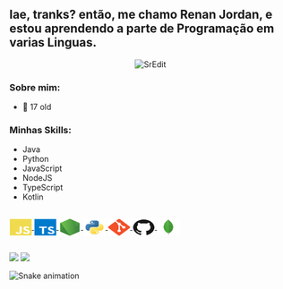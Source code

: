 ## Iae, tranks? então, me chamo Renan Jordan, e estou aprendendo a parte de Programação em varias Linguas.

<p align="center" ><img width="350" alt="SrEdit" src="https://i.imgur.com/lMmQfxP.png"></p>

### Sobre mim:
  - 📌  17 old

### Minhas Skills:
  - Java 
  - Python
  - JavaScript
  - NodeJS
  - TypeScript
  - Kotlin

<div align="center">
  <a href="https://github.com/SrEditionn">
</div>
<div style="display: inline_block"><br>
  <img align="center" height="30" width="40" src="https://raw.githubusercontent.com/devicons/devicon/master/icons/javascript/javascript-plain.svg">
  <img align="center" height="30" width="40" src="https://raw.githubusercontent.com/devicons/devicon/master/icons/typescript/typescript-plain.svg">
  <img align="center" height="30" width="40" src="https://raw.githubusercontent.com/devicons/devicon/master/icons/nodejs/nodejs-original.svg">
  <img align="center" height="30" width="40" src="https://raw.githubusercontent.com/devicons/devicon/master/icons/python/python-original.svg">
  <img align="center" height="30" width="40" src="https://raw.githubusercontent.com/devicons/devicon/master/icons/git/git-original.svg">
  <img align="center" height="30" width="40" src="https://raw.githubusercontent.com/devicons/devicon/master/icons/github/github-original.svg">
  <img align="center" height="30" width="40" src="https://raw.githubusercontent.com/devicons/devicon/master/icons/mongodb/mongodb-original.svg">
</div>
  
  ##
 
<div> 
  <a href="https://wa.me/5521967584137" target="_blank"><img src="https://img.shields.io/badge/-WhatsApp-R17535?style=for-the-badge&logo=whatsapp&logoColor=white" target="_blank"></a>
  <a href="https://t.me/5521967584137" target="_blank"><img src="https://img.shields.io/badge/-Telegram-2CA5E0?style=for-the-badge&logo=telegram&logoColor=white" target="_blank"></a>

  ![Snake animation](https://github.com/LucasHRTeam/LucasHRTeam/blob/output/github-contribution-grid-snake.svg)
 
</div>

